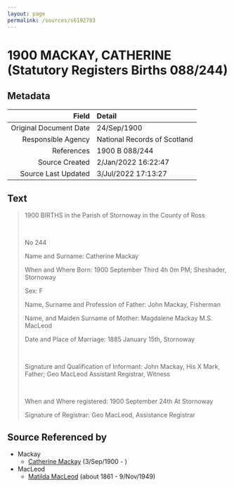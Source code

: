 ```yaml
---
layout: page
permalink: /sources/s6192783
---
```


# 1900 MACKAY, CATHERINE (Statutory Registers Births 088/244)

## Metadata

Field | Detail
---:|:---
Original Document Date | 24/Sep/1900
Responsible Agency | National Records of Scotland
References | 1900 B 088/244
Source Created | 2/Jan/2022 16:22:47
Source Last Updated | 3/Jul/2022 17:13:27

## Text

> 1900 BIRTHS in the Parish of Stornoway in the County of Ross
>
> <br/>
>
> No 244
>
> Name and Surname: Catherine Mackay
>
> When and Where Born: 1900 September Third 4h 0m PM; Sheshader, Stornoway
>
> Sex: F
>
> Name, Surname and Profession of Father: John Mackay, Fisherman
>
> Name, and Maiden Surname of Mother: Magdalene Mackay M.S. MacLeod
>
> Date and Place of Marriage: 1885 January 15th, Stornoway
>
> <br/>
>
> Signature and Qualification of Informant: John Mackay, His X Mark, Father; Geo MacLeod Assistant Registrar, Witness
>
> <br/>
>
> When and Where registered: 1900 September 24th At Stornoway
>
> Signature of Registrar: Geo MacLeod, Assistance Registrar
>

## Source Referenced by

* Mackay
  * [Catherine Mackay](../people/@28166672@-catherine-mackay-b1900-9-3-d.md) (3/Sep/1900 - )
* MacLeod
  * [Matilda MacLeod](../people/@31540392@-matilda-macleod-b1861-d1949-11-9.md) (about 1861 - 9/Nov/1949)
